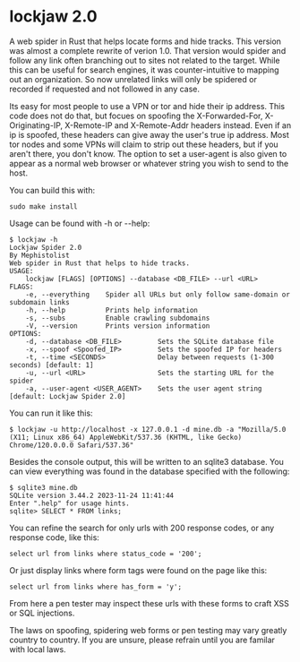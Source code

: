 # lockjaw 2.0
A web spider in Rust that helps locate forms and hide tracks. This version was almost a complete rewrite of verion 1.0. That version would spider and follow any link often branching out to sites not related to the target. While this can be useful for search engines, it was counter-intuitive to mapping out an organization. So now unrelated links will only be spidered or recorded if requested and not followed in any case. 

Its easy for most people to use a VPN or tor and hide their ip address. This code does not do that, but focues on spoofing the X-Forwarded-For, X-Originating-IP, X-Remote-IP and X-Remote-Addr headers instead. Even if an ip is spoofed, these headers can give away the user's true ip address. Most tor nodes and some VPNs will claim to strip out these headers, but if you aren't there, you don't know. The option to set a user-agent is also given to appear as a normal web browser or whatever string you wish to send to the host.

You can build this with:

```
sudo make install
```

Usage can be found with -h or --help:

```
$ lockjaw -h             
Lockjaw Spider 2.0
By Mephistolist
Web spider in Rust that helps to hide tracks.
USAGE:
    lockjaw [FLAGS] [OPTIONS] --database <DB_FILE> --url <URL>
FLAGS:
    -e, --everything    Spider all URLs but only follow same-domain or subdomain links
    -h, --help          Prints help information
    -s, --subs          Enable crawling subdomains
    -V, --version       Prints version information
OPTIONS:
    -d, --database <DB_FILE>         Sets the SQLite database file
    -x, --spoof <Spoofed_IP>         Sets the spoofed IP for headers
    -t, --time <SECONDS>             Delay between requests (1-300 seconds) [default: 1]
    -u, --url <URL>                  Sets the starting URL for the spider
    -a, --user-agent <USER_AGENT>    Sets the user agent string [default: Lockjaw Spider 2.0]
```
You can run it like this:

```
$ lockjaw -u http://localhost -x 127.0.0.1 -d mine.db -a "Mozilla/5.0 (X11; Linux x86_64) AppleWebKit/537.36 (KHTML, like Gecko) Chrome/120.0.0.0 Safari/537.36"
```
Besides the console output, this will be written to an sqlite3 database. You can view everything was found in the database specified with the following:

```
$ sqlite3 mine.db                                                                   
SQLite version 3.44.2 2023-11-24 11:41:44
Enter ".help" for usage hints.
sqlite> SELECT * FROM links;
```
You can refine the search for only urls with 200 response codes, or any response code, like this:

```
select url from links where status_code = '200';
```

Or just display links where form tags were found on the page like this:

```
select url from links where has_form = 'y';
```

From here a pen tester may inspect these urls with these forms to craft XSS or SQL injections. 

The laws on spoofing, spidering web forms or pen testing may vary greatly country to country. If you are unsure, please refrain until you are familar with local laws.
